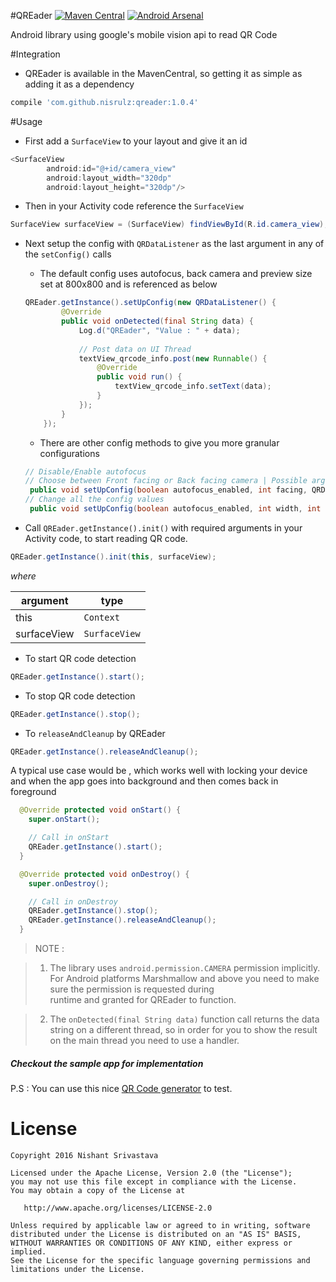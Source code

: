 #QREader    [![Maven Central](https://maven-badges.herokuapp.com/maven-central/com.github.nisrulz/qreader/badge.svg)](https://maven-badges.herokuapp.com/maven-central/com.github.nisrulz/qreader) [![Android Arsenal](https://img.shields.io/badge/Android%20Arsenal-QREader-green.svg?style=true)](https://android-arsenal.com/details/1/3478)

Android library using google's mobile vision api to read QR Code 

#Integration
- QREader is available in the MavenCentral, so getting it as simple as adding it as a dependency
```gradle
compile 'com.github.nisrulz:qreader:1.0.4'
```

#Usage
+ First add a `SurfaceView` to your layout and give it an id
```java
<SurfaceView
        android:id="@+id/camera_view"
        android:layout_width="320dp"
        android:layout_height="320dp"/>
```

+ Then in your Activity code reference the `SurfaceView`
```java
SurfaceView surfaceView = (SurfaceView) findViewById(R.id.camera_view);
```

+ Next setup the config with `QRDataListener` as the last argument in any of the `setConfig()` calls
    + The default config uses autofocus, back camera and preview size set at 800x800 and is referenced as below
    ```java
    QREader.getInstance().setUpConfig(new QRDataListener() {
            @Override
            public void onDetected(final String data) {
                Log.d("QREader", "Value : " + data);
                
                // Post data on UI Thread
                textView_qrcode_info.post(new Runnable() {
                    @Override
                    public void run() {
                        textView_qrcode_info.setText(data);
                    }
                });
            }
        });
    ```
    
    + There are other config methods to give you more granular configurations
    ```java
    // Disable/Enable autofocus
    // Choose between Front facing or Back facing camera | Possible arguments : CameraSource.CAMERA_FACING_BACK /  CameraSource.CAMERA_FACING_FRONT
     public void setUpConfig(boolean autofocus_enabled, int facing, QRDataListener qrDataListener) {
    // Change all the config values
     public void setUpConfig(boolean autofocus_enabled, int width, int height, int facing, QRDataListener qrDataListener) {
    ```   

+ Call `QREader.getInstance().init()` with required arguments in your Activity code, to start reading QR code.
```java
QREader.getInstance().init(this, surfaceView);
```

*where*

|argument|type|
|---|---|
|this|`Context`|
|surfaceView|`SurfaceView`|


+ To start QR code detection
```java
QREader.getInstance().start();
```
+ To stop QR code detection
```java
QREader.getInstance().stop();
```
+ To `releaseAndCleanup` by QREader
```java
QREader.getInstance().releaseAndCleanup();
```

A typical use case would be , which works well with locking your device and when the app goes into background and then comes back in foreground
```java
  @Override protected void onStart() {
    super.onStart();

    // Call in onStart
    QREader.getInstance().start();
  }

  @Override protected void onDestroy() {
    super.onDestroy();

    // Call in onDestroy
    QREader.getInstance().stop();
    QREader.getInstance().releaseAndCleanup();
  }
```


> NOTE : 

> 1. The library uses `android.permission.CAMERA` permission implicitly. For Android 
platforms Marshmallow and above you need to make sure the permission is requested during  
runtime and granted for QREader to function.

> 2. The `onDetected(final String data)` function call returns the data string on a different
 thread, so in order for you to show the result on the main thread you need to use a handler. 

#####  Checkout the sample app for implementation


P.S : You can use this nice [QR Code generator](https://www.the-qrcode-generator.com/) to test.

License
=======

    Copyright 2016 Nishant Srivastava

    Licensed under the Apache License, Version 2.0 (the "License");
    you may not use this file except in compliance with the License.
    You may obtain a copy of the License at

       http://www.apache.org/licenses/LICENSE-2.0

    Unless required by applicable law or agreed to in writing, software
    distributed under the License is distributed on an "AS IS" BASIS,
    WITHOUT WARRANTIES OR CONDITIONS OF ANY KIND, either express or implied.
    See the License for the specific language governing permissions and
    limitations under the License.
